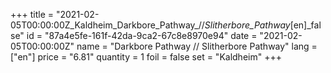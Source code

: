 +++
title = "2021-02-05T00:00:00Z_Kaldheim_Darkbore_Pathway_//_Slitherbore_Pathway_[en]_false"
id = "87a4e5fe-161f-42da-9ca2-67c8e8970e94"
date = "2021-02-05T00:00:00Z"
name = "Darkbore Pathway // Slitherbore Pathway"
lang = ["en"]
price = "6.81"
quantity = 1
foil = false
set = "Kaldheim"
+++
